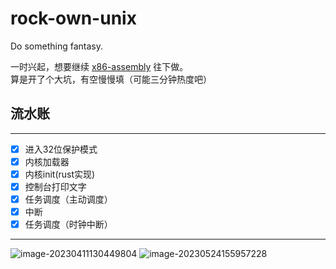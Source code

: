 # rock-own-unix
Do something fantasy.  

一时兴起，想要继续 [x86-assembly](https://github.com/RockRockWhite/x86-assembly) 往下做。  
算是开了个大坑，有空慢慢填（可能三分钟热度吧）

## 流水账
---
- [x] 进入32位保护模式
- [x] 内核加载器
- [x] 内核init(rust实现)
- [x] 控制台打印文字
- [x] 任务调度（主动调度）
- [x] 中断
- [x] 任务调度（时钟中断）
---
![image-20230411130449804](https://typora-1303830133.cos.ap-shanghai.myqcloud.com/typora/img/image-20230411130449804.png)
![image-20230524155957228](https://typora-1303830133.cos.ap-shanghai.myqcloud.com/typora/img/image-20230524155957228-20230524160008940.png)